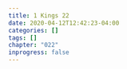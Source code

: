 ```yaml
---
title: 1 Kings 22
date: 2020-04-12T12:42:23-04:00
categories: []
tags: []
chapter: "022"
inprogress: false
---
```


